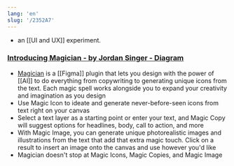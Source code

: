 ```yaml
---
lang: 'en'
slug: '/2352A7'
---
```


- an [[UI and UX]] experiment.

### [Introducing Magician - by Jordan Singer - Diagram](https://blog.diagram.com/p/introducing-magician)

- [Magician](https://magician.design) is a [[Figma]] plugin that lets you design with the power of [[AI]] to do everything from copywriting to generating unique icons from the text. Each magic spell works alongside you to expand your creativity and imagination as you design
- Use Magic Icon to ideate and generate never-before-seen icons from text right on your canvas
- Select a text layer as a starting point or enter your text, and Magic Copy will suggest options for headlines, body, call to action, and more
- With Magic Image, you can generate unique photorealistic images and illustrations from the text that add that extra magic touch. Click on a result to insert an image onto the canvas and use however you'd like
- Magician doesn't stop at Magic Icons, Magic Copies, and Magic Image
